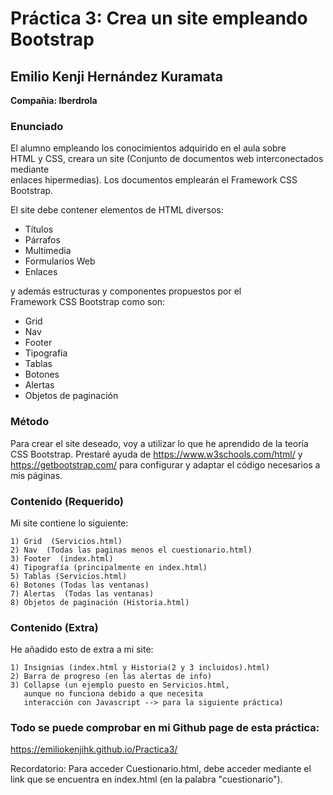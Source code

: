 # Práctica 3: Crea un site empleando Bootstrap

  

## Emilio Kenji Hernández Kuramata

  

**Compañia: Iberdrola**
  
### Enunciado

El alumno empleando los conocimientos adquirido en el aula sobre   
HTML y CSS, creara un site (Conjunto de documentos web interconectados mediante   
enlaces hipermedias). Los documentos emplearán el Framework CSS Bootstrap.  
  
El site debe contener elementos de HTML diversos:  
  
- Títulos  
- Párrafos  
- Multimedia  
- Formularios Web  
- Enlaces  
  
y además estructuras y componentes propuestos por el   
Framework CSS Bootstrap como son:  
   
- Grid  
- Nav  
- Footer  
- Tipografía  
- Tablas   
- Botones  
- Alertas  
- Objetos de paginación

### Método

Para crear el site deseado, voy a utilizar lo que he aprendido de la teoría CSS Bootstrap. Prestaré ayuda de https://www.w3schools.com/html/  y https://getbootstrap.com/ para configurar y adaptar el código necesarios a mis páginas.

### Contenido (Requerido)

Mi site contiene lo siguiente:

	1) Grid  (Servicios.html)
	2) Nav  (Todas las paginas menos el cuestionario.html)
	3) Footer  (index.html)
	4) Tipografía (principalmente en index.html)
	5) Tablas (Servicios.html)
	6) Botones (Todas las ventanas)
	7) Alertas  (Todas las ventanas)
	8) Objetos de paginación (Historia.html)

### Contenido (Extra)

He añadido esto de extra a mi site:

	1) Insignias (index.html y Historia(2 y 3 incluidos).html)
	2) Barra de progreso (en las alertas de info)
	3) Collapse (un ejemplo puesto en Servicios.html, 
	   aunque no funciona debido a que necesita 
	   interacción con Javascript --> para la siguiente práctica)

### Todo se puede comprobar en mi Github page de esta práctica:

https://emiliokenjihk.github.io/Practica3/

Recordatorio: Para acceder Cuestionario.html, debe acceder mediante el link que se encuentra en index.html (en la palabra "cuestionario").